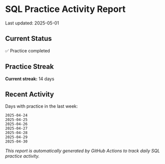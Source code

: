 # SQL Practice Activity Report

Last updated: 2025-05-01

## Current Status

✅ Practice completed

## Practice Streak

**Current streak:** 14 days

## Recent Activity

Days with practice in the last week:

```
2025-04-24
2025-04-25
2025-04-26
2025-04-27
2025-04-28
2025-04-29
2025-04-30
```

*This report is automatically generated by GitHub Actions to track daily SQL practice activity.*
